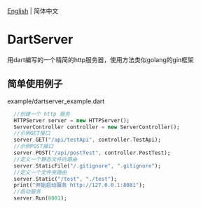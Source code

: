 [English](README-EN.md) | 简体中文

# DartServer
用dart编写的一个精简的http服务器，使用方法类似golang的gin框架

## 简单使用例子
example/dartserver_example.dart
```dart
  //创建一个 http 服务
  HTTPServer server = new HTTPServer();
  ServerController controller = new ServerController();
  //示例GET接口
  server.GET("/api/testApi", controller.TestApi);
  //示例POST接口
  server.POST("/api/postTest", controller.PostTest);
  //定义一个静态文件的路由
  server.StaticFile("/.gitignore", ".gitignore");
  //定义一个文件夹路由
  server.Static("/test", "./test");
  print("开始启动服务 http://127.0.0.1:8081");
  //启动服务
  server.Run(8081);
```